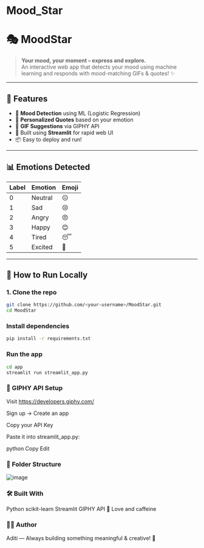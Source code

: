 # Mood_Star
# 🎭 MoodStar

> **Your mood, your moment – express and explore.**  
> An interactive web app that detects your mood using machine learning and responds with mood-matching GIFs & quotes! ✨

---

## 📌 Features

- 🧠 **Mood Detection** using ML (Logistic Regression)
- 💬 **Personalized Quotes** based on your emotion
- 📸 **GIF Suggestions** via GIPHY API
- 🧪 Built using **Streamlit** for rapid web UI
- 📦 Easy to deploy and run!

---

## 📊 Emotions Detected

| Label | Emotion  | Emoji |
|-------|----------|-------|
| 0     | Neutral  | 😐    |
| 1     | Sad      | 😢    |
| 2     | Angry    | 😠    |
| 3     | Happy    | 😊    |
| 4     | Tired    | 😴    |
| 5     | Excited  | 🤩    |

---

## 🚀 How to Run Locally

### 1. Clone the repo

```bash
git clone https://github.com/<your-username>/MoodStar.git
cd MoodStar
```
### Install dependencies

```bash
pip install -r requirements.txt
```

### Run the app

```bash
cd app
streamlit run streamlit_app.py
```

### 🔑 GIPHY API Setup
Visit https://developers.giphy.com/

Sign up → Create an app

Copy your API Key

Paste it into streamlit_app.py:

python
Copy
Edit

### 📁 Folder Structure

![image](https://github.com/user-attachments/assets/0026bc7e-67e4-4d3b-9394-027e64f6ba6c)

### 🛠️ Built With

Python
scikit-learn
Streamlit
GIPHY API
💙 Love and caffeine

### 👩‍💻 Author
Aditi — Always building something meaningful & creative! 💫




